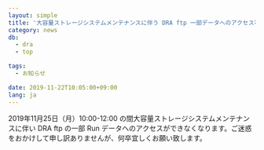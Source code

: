 ```yaml
---
layout: simple
title: '大容量ストレージシステムメンテナンスに伴う DRA ftp 一部データへのアクセス不可'
category: news
db:
  - dra
  - top

tags:
  - お知らせ

date: 2019-11-22T10:05:00+09:00
lang: ja
---
```


<p>2019年11月25日（月）10:00-12:00 の間大容量ストレージシステムメンテナンスに伴い DRA ftp の一部 Run データへのアクセスができなくなります。ご迷惑をおかけして申し訳ありませんが、何卒宜しくお願い致します。</p>
